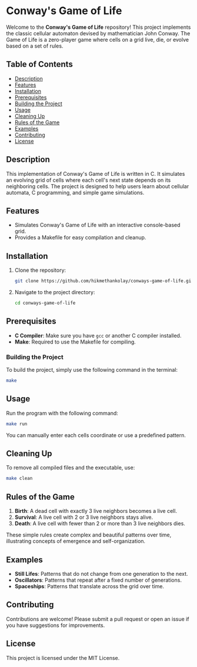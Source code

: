 
# Conway's Game of Life

Welcome to the **Conway's Game of Life** repository! This project implements the classic cellular automaton devised by mathematician John Conway. The Game of Life is a zero-player game where cells on a grid live, die, or evolve based on a set of rules.

## Table of Contents

- [Description](#description)
- [Features](#features)
- [Installation](#installation)
- [Prerequisites](#prerequisites)
- [Building the Project](#building-the-project)
- [Usage](#usage)
- [Cleaning Up](#cleaning-up)
- [Rules of the Game](#rules-of-the-game)
- [Examples](#examples)
- [Contributing](#contributing)
- [License](#license)

## Description

This implementation of Conway's Game of Life is written in C. It simulates an evolving grid of cells where each cell's next state depends on its neighboring cells. The project is designed to help users learn about cellular automata, C programming, and simple game simulations.

## Features
- Simulates Conway's Game of Life with an interactive console-based grid.
- Provides a Makefile for easy compilation and cleanup.
  
## Installation

1. Clone the repository:
   ```bash
   git clone https://github.com/hikmethankolay/conways-game-of-life.git
   ```
2. Navigate to the project directory:
   ```bash
   cd conways-game-of-life
   ```

## Prerequisites
- **C Compiler**: Make sure you have `gcc` or another C compiler installed.
- **Make**: Required to use the Makefile for compiling.

### Building the Project

To build the project, simply use the following command in the terminal:
```bash
make
```
## Usage

Run the program with the following command:
```bash
make run
```

You can manually enter each cells coordinate or use a predefined pattern.

## Cleaning Up
To remove all compiled files and the executable, use:
```bash
make clean
```

## Rules of the Game

1. **Birth**: A dead cell with exactly 3 live neighbors becomes a live cell.
2. **Survival**: A live cell with 2 or 3 live neighbors stays alive.
3. **Death**: A live cell with fewer than 2 or more than 3 live neighbors dies.

These simple rules create complex and beautiful patterns over time, illustrating concepts of emergence and self-organization.

## Examples

- **Still Lifes**: Patterns that do not change from one generation to the next.
- **Oscillators**: Patterns that repeat after a fixed number of generations.
- **Spaceships**: Patterns that translate across the grid over time.

## Contributing

Contributions are welcome! Please submit a pull request or open an issue if you have suggestions for improvements.

## License

This project is licensed under the MIT License.
